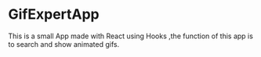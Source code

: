 # GifExpertApp


This is a small App made with React using Hooks ,the function of this app is to search and show animated gifs.